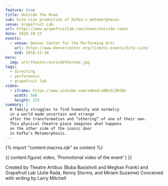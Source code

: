 ```yaml
---
feature: true
title: Outside The Room
sub: bite-size production of Kafka's metamorphoses
venue: Grapefruit Lab
url: https://www.grapefruitlab.com/shows/outside-room/
date: 2018-10-23
events:
  - venue: Denver Center for the Performing Arts
    url: https://www.denvercenter.org/tickets-events/bite-size/
    end: 2018-11-18
hero:
  img: art/theater/outsidetheroom.jpg
tags:
  - directing
  - performance
  - grapefruit lab
video:
  - iframe: https://www.youtube.com/embed/aBBnSi5MJ8o
    width: 560
    height: 315
summary: |
  A family struggles to find humanity and normalcy
  in a world made uncertain and strange
  after the transformation and “othering” of one of their own.
  This physical theatre piece imagines what happens
  on the other side of the iconic door
  in Kafka’s Metamorphosis.
---
```

{% import "content.macros.njk" as content %}

{{ content.figure(
  video,
  'Promotional video of the event'
) }}

Created by Theatre Artibus
(Buba Basishvili and Meghan Frank)
and Grapefruit Lab
(Julie Rada, Kenny Storms, and Miriam Suzanne)
Conceived with writing by Larry Mitchell
